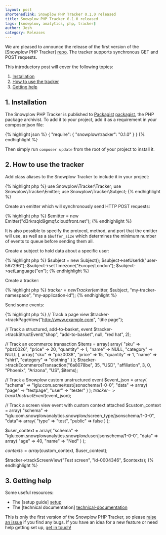 ```yaml
---
layout: post
shortenedlink: Snowplow PHP Tracker 0.1.0 released
title: Snowplow PHP Tracker 0.1.0 released
tags: [snowplow, analytics, php, tracker]
author: Josh
category: Releases
---
```


We are pleased to announce the release of the first version of the [Snowplow PHP Tracker] [repo]. The tracker supports synchronous GET and POST requests.

This introductory post will cover the following topics:

1. [Installation](/blog/2014/09/26/snowplow-php-tracker-0.1.0-released/#install)
2. [How to use the tracker](/blog/2014/09/26/snowplow-php-tracker-0.1.0-released/#usage)
3. [Getting help](/blog/2014/09/26/snowplow-php-tracker-0.1.0-released/#help)

<!--more-->

<div class="html">
<h2><a name="install">1. Installation</a></h2>
</div>

The Snowplow PHP Tracker is published to [Packagist] [packagist], the PHP package archivist. To add it to your project, add it as a requirement in your composer.json file:

{% highlight json %}
{
	"require": {
		"snowplow/tracker": "0.1.0"
	}
}
{% endhighlight %}

Then simply run `composer update` from the root of your project to install it.

<div class="html">
<h2><a name="usage">2. How to use the tracker</a></h2>
</div>

Add class aliases to the Snowplow Tracker to include it in your project:

{% highlight php %}
use Snowplow\Tracker\Tracker;
use Snowplow\Tracker\Emitter;
use Snowplow\Tracker\Subject;
{% endhighlight %}

Create an emitter which will synchronously send HTTP POST requests:

{% highlight php %}
$emitter = new Emitter("d3rkrsqld9gmqf.cloudfront.net");
{% endhighlight %}

It is also possible to specify the protocol, method, and port that the emitter will use, as well as a `$buffer_size` which determines the minimum number of events to queue before sending them all.

Create a subject to hold data about a specific user:

{% highlight php %}
$subject = new Subject();
$subject->setUserId("user-567296");
$subject->setTimezone("Europe/London");
$subject->setLanguage("en");
{% endhighlight %}

Create a tracker:

{% highlight php %}
$tracker = new Tracker($emitter, $subject, "my-tracker-namespace", "my-application-id");
{% endhighlight %}

Send some events:

{% highlight php %}
// Track a page view
$tracker->trackPageView("http://www.example.com", "title page");

// Track a structured, add-to-basket, event
$tracker->trackStructEvent("shop", "add-to-basket", null, "red hat", 2);

// Track an ecommerce transaction
$items = array(
	array(
		"sku" => "pbz0026",
		"price" => 20,
		"quantity" => 1,
		"name" => NULL,
		"category" => NULL
	),
	array(
		"sku" => "pbz0038",
		"price" => 15,
		"quantity" => 1,
		"name" => "shirt",
		"category" => "clothing"
	)
);
$tracker->trackEcommerceTransaction("6a8078be", 35, "USD", "affiliation", 3, 
									0, "Phoenix", "Arizona", "US", $items);

// Track a Snowplow custom unstructured event
$event_json = 
array(
	"schema" => "iglu:com.acme/test/jsonschema/1-0-0",
	"data" => array(
		"page" => "testpage",
		"user" => "tester"
	)
);
$tracker->trackUnstructEvent($event_json);

// Track a screen view event with custom context attached
$custom_context = array(
	"schema" => "iglu:com.snowplowanalytics.snowplow/screen_type/jsonschema/1-0-0",
	"data"=> array(
		"type" => "test",
		"public" => false
	)
);

$user_context = array(
	"schema" => "iglu:com.snowplowanalytics.snowplow/user/jsonschema/1-0-0",
	"data" => array(
		"age" => 40,
		"name" => "Ned"
	)
);

$contexts = array($custom_context, $user_context);

$tracker->trackScreenView("Test screen", "id-0004346", $contexts);
{% endhighlight %}

<div class="html">
<h2><a name="help">3. Getting help</a></h2>

Some useful resources:

* The [setup guide] [setup]
* The [technical documentation] [technical-documentation]

This is only the first version of the Snowplow PHP Tracker, so please [raise an issue][issues] if you find any bugs. If you have an idea for a new feature or need help getting set up, [get in touch!][talk-to-us]

</div>

[repo]: https://github.com/snowplow/snowplow-php-tracker
[packagist]: https://packagist.org/
[setup]: https://github.com/snowplow/snowplow/wiki/PHP-Tracker-Setup
[technical-documentation]: https://github.com/snowplow/snowplow/wiki/PHP-Tracker
[issues]: https://github.com/snowplow/snowplow-php-tracker/issues
[talk-to-us]: https://github.com/snowplow/snowplow/wiki/Talk-to-us